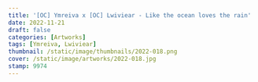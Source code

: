 ```yaml
---
title: '[OC] Ymreiva x [OC] Lwiviear - Like the ocean loves the rain'
date: 2022-11-21
draft: false
categories: [Artworks]
tags: [Ymreiva, Lwiviear]
thumbnail: /static/image/thumbnails/2022-018.png
cover: /static/image/artworks/2022-018.jpg
stamp: 9974
---
```


